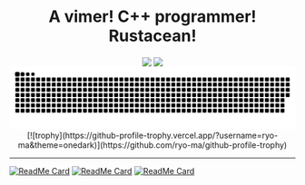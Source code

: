 <div align="center">
  <h1>A vimer! C++ programmer! Rustacean!</h1>
  <div>
    <a style="vertical-align: top" herf="https://github.com/TwIStOy">
      <img align="center" src="https://github-readme-stats.vercel.app/api?username=TwIStOy&count_private=true" />
    </a>
    <a style="vertical-align: top" href="https://github.com/TwIStOy">
      <img align="center" src="https://github-readme-stats.vercel.app/api/top-langs/?username=TwIStOy&hide=html&count_private=true&layout=compact" />
    </a>
  </div>
</div>

<div align="center"><img src="https://raw.githubusercontent.com/TwIStOy/TwIStOy/output/github-contribution-grid-snake-dark.svg" /></div>

<div align="center">
[![trophy](https://github-profile-trophy.vercel.app/?username=ryo-ma&theme=onedark)](https://github.com/ryo-ma/github-profile-trophy)
</div>

----

[![ReadMe Card](https://github-readme-stats.vercel.app/api/pin?username=TwIStOy&repo=dotvim)](https://github.com/TwIStOy/dotvim)
[![ReadMe Card](https://github-readme-stats.vercel.app/api/pin?username=TwIStOy&repo=jk-build)](https://github.com/TwIStOy/jk-build)
[![ReadMe Card](https://github-readme-stats.vercel.app/api/pin?username=TwIStOy&repo=httl)](https://github.com/TwIStOy/httl)

